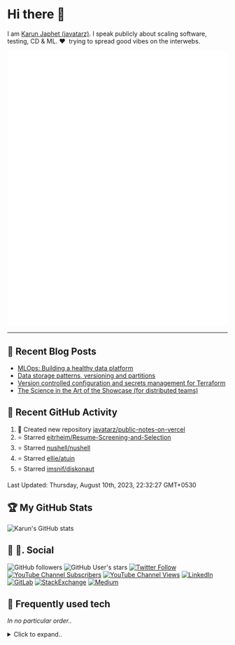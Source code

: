 # Hi there 👋

I am [Karun Japhet (javatarz)](https://karun.me). I speak publicly about scaling software, testing, CD & ML. ❤️&nbsp; trying to spread good vibes on the interwebs.

![Metrics](/github-metrics.svg)

---

## 📕 Recent Blog Posts

<!-- BLOG-POST-LIST:START -->
- [MLOps: Building a healthy data platform](https://medium.com/inspiredbrilliance/mlops-building-a-healthy-data-platform-d3d6547a601d?source=rss-2c5b1a49efe4------2)
- [Data storage patterns, versioning and partitions](https://medium.com/inspiredbrilliance/data-storage-patterns-versioning-and-partitions-a8ce1fd82765?source=rss-2c5b1a49efe4------2)
- [Version controlled configuration and secrets management for Terraform](https://medium.com/inspiredbrilliance/version-controlled-configuration-and-secrets-management-for-terraform-c22f0b30d063?source=rss-2c5b1a49efe4------2)
- [The Science in the Art of the Showcase &lpar;for distributed teams&rpar;](https://medium.com/inspiredbrilliance/the-science-in-the-art-of-the-showcase-for-distributed-teams-6497e331cb6c?source=rss-2c5b1a49efe4------2)
<!-- BLOG-POST-LIST:END -->

## 🎯 Recent GitHub Activity

<!--RECENT_ACTIVITY:start-->
1. 📔 Created new repository [javatarz/public-notes-on-vercel](https://github.com/javatarz/public-notes-on-vercel)
2. ⭐ Starred [eitrheim/Resume-Screening-and-Selection](https://github.com/eitrheim/Resume-Screening-and-Selection)
3. ⭐ Starred [nushell/nushell](https://github.com/nushell/nushell)
4. ⭐ Starred [ellie/atuin](https://github.com/ellie/atuin)
5. ⭐ Starred [imsnif/diskonaut](https://github.com/imsnif/diskonaut)
<!--RECENT_ACTIVITY:end-->
<!--RECENT_ACTIVITY:last_update-->
Last Updated: Thursday, August 10th, 2023, 22:32:27 GMT+0530
<!--RECENT_ACTIVITY:last_update_end-->

## 🏆 My GitHub Stats

![Karun's GitHub stats](https://github-readme-stats.vercel.app/api?username=javatarz&theme=dracula&show_icons=true&count_private=true)

## 👨 👩. Social

![GitHub followers](https://img.shields.io/github/followers/javatarz?color=%23181717&logo=GitHub&style=flat-square)
![GitHub User's stars](https://img.shields.io/github/stars/javatarz?affiliations=OWNER%2CCOLLABORATOR%2CORGANIZATION_MEMBER&color=%23181717&logo=GitHub&style=flat-square)
[![Twitter Follow](https://img.shields.io/twitter/follow/javatarz?color=%231DA1F2&logo=Twitter&style=flat-square)](https://twitter.com/intent/user?screen_name=javatarz)
[![YouTube Channel Subscribers](https://img.shields.io/youtube/channel/subscribers/UCnLs0Sn0h-UqfIMkkGMuB1w?logo=YouTube&style=flat-square)](https://www.youtube.com/channel/UCnLs0Sn0h-UqfIMkkGMuB1w?sub_confirmation=1)
[![YouTube Channel Views](https://img.shields.io/youtube/channel/views/UCnLs0Sn0h-UqfIMkkGMuB1w?logo=YouTube&style=flat-square)](https://www.youtube.com/channel/UCnLs0Sn0h-UqfIMkkGMuB1w)
[![LinkedIn](https://img.shields.io/badge/LinkedIn-0077B5?style=flat-square&logo=linkedin&logoColor=white)](https://www.linkedin.com/in/karunjaphet/)
[![GitLab](https://img.shields.io/badge/GitLab-330F63?style=flat-square&logo=gitlab&logoColor=white)](https://gitlab.com/javatarz)
[![StackExchange](https://img.shields.io/badge/StackExchange-%23ffffff.svg?&style=flat-square&logo=StackExchange&logoColor=white)](https://stackexchange.com/users/233953/javatarz)
[![Medium](https://img.shields.io/badge/Medium-12100E?style=flat-square&logo=medium&logoColor=white)](https://medium.com/@javatarz)


## 🚀 Frequently used tech</summary>

_In no particular order.._

<details>
<summary>Click to expand..</summary>

![Scala](https://img.shields.io/badge/Scala-DC322F?style=flat-square&logo=scala)
![Kotlin](https://img.shields.io/badge/Kotlin-0095D5?&style=flat-square&logo=kotlin)
![Spring Boot](https://img.shields.io/badge/Spring_Boot-F2F4F9?style=flat-square&logo=spring-boot)
![Spring](https://img.shields.io/badge/Spring-6DB33F?style=flat-square&logo=spring&logoColor=white)
![Java](https://img.shields.io/badge/Java-ED8B00?style=flat-square&logo=java)
![Gradle](https://img.shields.io/badge/gradle-02303A?style=flat-square&logo=gradle)
![JUnit5](https://img.shields.io/badge/Junit5-25A162?style=flat-square&logo=junit5&logoColor=white)
![Python](https://img.shields.io/badge/Python-3776AB?style=flat-square&logo=python&logoColor=darkgreen&color=#3776AB)
![NumPy](https://img.shields.io/badge/Numpy-777BB4?style=flat-square&logo=numpy)
![Pandas](https://img.shields.io/badge/Pandas-2C2D72?style=flat-square&logo=pandas)
![Jupyter](https://img.shields.io/badge/Jupyter-F37626.svg?&style=flat-square&logo=Jupyter&logoColor=white)
![Javascript](https://img.shields.io/badge/JavaScript-323330?style=flat-square&logo=javascript)
![Typescript](https://img.shields.io/badge/TypeScript-007ACC?style=flat-square&logo=typescript&logoColor=white)
![React](https://img.shields.io/badge/React-20232A?style=flat-square&logo=react)
![Markdown](https://img.shields.io/badge/Markdown-000000?style=flat-square&logo=markdown&logoColor=white)

![AWS](https://img.shields.io/badge/Amazon_AWS-232F3E?style=flat-square&logo=amazon-aws&logoColor=white)
![Cloudflare](https://img.shields.io/badge/Cloudflare-F38020?style=flat-square&logo=Cloudflare&logoColor=white)
![GitHub Actions](https://img.shields.io/badge/GitHub_Actions-2088FF?style=flat-square&logo=github-actions&logoColor=white)

![Android](https://img.shields.io/badge/Android-3DDC84?style=flat-square&logo=android&logoColor=white)
![Lineage OS](https://img.shields.io/badge/lineageos-167C80?style=flat-square&logo=lineageos&logoColor=white)
![iOS](https://img.shields.io/badge/iOS-000000?style=flat-square&logo=apple)
![MacOS](https://img.shields.io/badge/mac%20os-000000?style=flat-square&logo=apple&logoColor=white)
![Windows](https://img.shields.io/badge/Windows-0078D6?style=flat-square&logo=windows&logoColor=white)
![Ubuntu](https://img.shields.io/badge/Ubuntu-E95420?style=flat-square&logo=ubuntu&logoColor=white)
![Debian](https://img.shields.io/badge/Debian-A81D33?style=flat-square&logo=debian&logoColor=white)

![IntelliJ](https://img.shields.io/badge/IntelliJIDEA-000000.svg?style=flat-square&logo=intellij-idea)
![Visual Studio Code](https://img.shields.io/badge/Visual_Studio-5C2D91?style=flat-square&logo=visual%20studio)
![PyCharm](https://img.shields.io/badge/pycharm-143?style=flat-square&logo=pycharm&logoColor=black&color=black&labelColor=green)
![Firefox](https://img.shields.io/badge/Firefox_Browser-FF7139?style=flat-square&logo=Firefox-Browser&logoColor=white)
![Postman](https://img.shields.io/badge/Postman-FF6C37?style=flat-square&logo=Postman&logoColor=white)
![Git](https://img.shields.io/badge/Git-F05032?style=flat-square&logo=git&logoColor=white)
![Docker](https://img.shields.io/badge/Docker-2CA5E0?style=flat-square&logo=docker&logoColor=white)

![Nginx](https://img.shields.io/badge/Nginx-009639?style=flat-square&logo=nginx)
![Jekyll](https://img.shields.io/badge/Jekyll-CC0000?style=flat-square&logo=Jekyll)
![Airflow](https://img.shields.io/badge/Airflow-017CEE?style=flat-square&logo=Apache%20Airflow)
</details>
